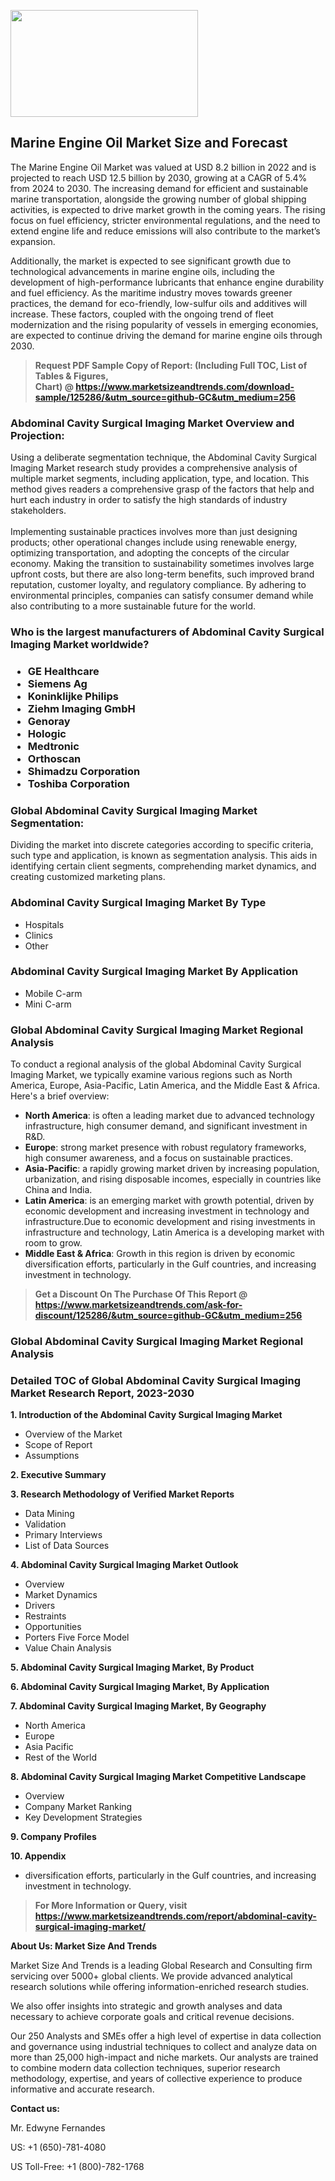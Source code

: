 <p><img class="alignnone size-medium wp-image-20088" src="https://ffe5etoiles.com/wp-content/uploads/2024/12/MST1-300x171.png" alt="" width="300" height="171" /></p><h2>Marine Engine Oil Market Size and Forecast</h2><p>The Marine Engine Oil Market was valued at USD 8.2 billion in 2022 and is projected to reach USD 12.5 billion by 2030, growing at a CAGR of 5.4% from 2024 to 2030. The increasing demand for efficient and sustainable marine transportation, alongside the growing number of global shipping activities, is expected to drive market growth in the coming years. The rising focus on fuel efficiency, stricter environmental regulations, and the need to extend engine life and reduce emissions will also contribute to the market’s expansion.</p><p>Additionally, the market is expected to see significant growth due to technological advancements in marine engine oils, including the development of high-performance lubricants that enhance engine durability and fuel efficiency. As the maritime industry moves towards greener practices, the demand for eco-friendly, low-sulfur oils and additives will increase. These factors, coupled with the ongoing trend of fleet modernization and the rising popularity of vessels in emerging economies, are expected to continue driving the demand for marine engine oils through 2030.</p></p><blockquote id="" class=""><strong>Request PDF Sample Copy of Report: (Including Full TOC, List of Tables &amp; Figures, Chart)&nbsp;@&nbsp;<strong><a href="https://www.marketsizeandtrends.com/download-sample/125286/&utm_source=github-GC&utm_medium=256" target="_blank">https://www.marketsizeandtrends.com/download-sample/125286/&utm_source=github-GC&utm_medium=256</a></strong></strong></blockquote><h3 id="" class="">Abdominal Cavity Surgical Imaging Market&nbsp;Overview and Projection:</h3><p id="" class="">Using a deliberate segmentation technique, the Abdominal Cavity Surgical Imaging Market research study provides a comprehensive analysis of multiple market segments, including application, type, and location. This method gives readers a comprehensive grasp of the factors that help and hurt each industry in order to satisfy the high standards of industry stakeholders. <br /> <br />Implementing sustainable practices involves more than just designing products; other operational changes include using renewable energy, optimizing transportation, and adopting the concepts of the circular economy. Making the transition to sustainability sometimes involves large upfront costs, but there are also long-term benefits, such improved brand reputation, customer loyalty, and regulatory compliance. By adhering to environmental principles, companies can satisfy consumer demand while also contributing to a more sustainable future for the world.</p><h3 id="" class="">Who is the largest manufacturers of&nbsp;Abdominal Cavity Surgical Imaging Market worldwide?</h3><h3 class=""><p><ul><li>GE Healthcare </li><li> Siemens Ag </li><li> Koninklijke Philips </li><li> Ziehm Imaging GmbH </li><li> Genoray </li><li> Hologic </li><li> Medtronic </li><li> Orthoscan </li><li> Shimadzu Corporation </li><li> Toshiba Corporation</li></ul></p></h3><h3 id="" class="">Global&nbsp;Abdominal Cavity Surgical Imaging Market Segmentation:</h3><p id="" class="">Dividing the market into discrete categories according to specific criteria, such type and application, is known as segmentation analysis. This aids in identifying certain client segments, comprehending market dynamics, and creating customized marketing plans.</p><h3 id="" class="">Abdominal Cavity Surgical Imaging Market&nbsp;By Type</h3><p><p><ul><li>Hospitals</li><li> Clinics</li><li> Other</p></li></ul></p></p><h3 id="" class="">Abdominal Cavity Surgical Imaging Market&nbsp;By Application</h3><p class=""><p><ul><li>Mobile C-arm</li><li> Mini C-arm</li></ul></p></p><h3 id="" class="">Global Abdominal Cavity Surgical Imaging Market Regional Analysis</h3><p id="" class="">To conduct a regional analysis of the global Abdominal Cavity Surgical Imaging Market, we typically examine various regions such as North America, Europe, Asia-Pacific, Latin America, and the Middle East &amp; Africa. Here's a brief overview:</p><ul><li><strong>North America</strong>: is often a leading market due to advanced technology infrastructure, high consumer demand, and significant investment in R&amp;D.</li><li><strong>Europe</strong>: strong market presence with robust regulatory frameworks, high consumer awareness, and a focus on sustainable practices.</li><li><strong>Asia-Pacific</strong>: a rapidly growing market driven by increasing population, urbanization, and rising disposable incomes, especially in countries like China and India.</li><li><strong>Latin America</strong>: is an emerging market with growth potential, driven by economic development and increasing investment in technology and infrastructure.Due to economic development and rising investments in infrastructure and technology, Latin America is a developing market with room to grow.</li><li><strong>Middle East &amp; Africa</strong>: Growth in this region is driven by economic diversification efforts, particularly in the Gulf countries, and increasing investment in technology.</li></ul><blockquote id="" class=""><strong>Get a Discount On The Purchase Of This Report @ <strong><a href="https://www.marketsizeandtrends.com/ask-for-discount/125286/&utm_source=github-GC&utm_medium=256" target="_blank">https://www.marketsizeandtrends.com/ask-for-discount/125286/&utm_source=github-GC&utm_medium=256</a></strong></strong></blockquote><h3 id="" class="">Global Abdominal Cavity Surgical Imaging Market Regional Analysis</h3><h3 id="" class="">Detailed TOC of Global Abdominal Cavity Surgical Imaging Market Research Report, 2023-2030</h3><p id="" class=""><strong>1. Introduction of the Abdominal Cavity Surgical Imaging Market</strong></p><ul><li>Overview of the Market</li><li>Scope of Report</li><li>Assumptions</li></ul><p id="" class=""><strong>2. Executive Summary</strong></p><p id="" class=""><strong>3. Research Methodology of Verified Market Reports</strong></p><ul><li>Data Mining</li><li>Validation</li><li>Primary Interviews</li><li>List of Data Sources</li></ul><p id="" class=""><strong>4. Abdominal Cavity Surgical Imaging Market Outlook</strong></p><ul><li>Overview</li><li>Market Dynamics</li><li>Drivers</li><li>Restraints</li><li>Opportunities</li><li>Porters Five Force Model</li><li>Value Chain Analysis</li></ul><p id="" class=""><strong>5. Abdominal Cavity Surgical Imaging Market, By Product</strong></p><p id="" class=""><strong>6. Abdominal Cavity Surgical Imaging Market, By Application</strong></p><p id="" class=""><strong>7. Abdominal Cavity Surgical Imaging Market, By Geography</strong></p><ul><li>North America</li><li>Europe</li><li>Asia Pacific</li><li>Rest of the World</li></ul><p id="" class=""><strong>8. Abdominal Cavity Surgical Imaging Market Competitive Landscape</strong></p><ul><li>Overview</li><li>Company Market Ranking</li><li>Key Development Strategies</li></ul><p id="" class=""><strong>9. Company Profiles</strong></p><p id="" class=""><strong>10. Appendix</strong></p><ul><li>diversification efforts, particularly in the Gulf countries, and increasing investment in technology.</li></ul><blockquote id="" class=""><strong>For More Information or Query, visit <strong><strong><a href="https://www.marketsizeandtrends.com/report/abdominal-cavity-surgical-imaging-market/" target="_blank">https://www.marketsizeandtrends.com/report/abdominal-cavity-surgical-imaging-market/</a></strong></strong></strong></blockquote><p id="" class=""><strong>About Us: Market Size And Trends</strong></p><p id="" class="">Market Size And Trends is a leading Global Research and Consulting firm servicing over 5000+ global clients. We provide advanced analytical research solutions while offering information-enriched research studies.</p><p id="" class="">We also offer insights into strategic and growth analyses and data necessary to achieve corporate goals and critical revenue decisions.</p><p id="" class="">Our 250 Analysts and SMEs offer a high level of expertise in data collection and governance using industrial techniques to collect and analyze data on more than 25,000 high-impact and niche markets. Our analysts are trained to combine modern data collection techniques, superior research methodology, expertise, and years of collective experience to produce informative and accurate research.</p><p id="" class=""><strong>Contact us:</strong></p><p id="" class="">Mr. Edwyne Fernandes</p><p id="" class="">US: +1 (650)-781-4080</p><p id="" class="">US Toll-Free: +1 (800)-782-1768</p>
